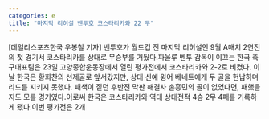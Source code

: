 ```yaml
---
categories: e
title: "마지막 리허설 벤투호 코스타리카와 22 무"
---
```

[데일리스포츠한국 우봉철 기자] 벤투호가 월드컵 전 마지막 리허설인 9월 A매치 2연전의 첫 경기서 코스타리카를 상대로 무승부를 거뒀다.파울루 벤투 감독이 이끄는 한국 축구대표팀은 23일 고양종합운동장에서 열린 평가전에서 코스타리카와 2-2로 비켰다. 이날 한국은 황희찬의 선제골로 앞서갔지만, 상대 신예 윙어 베네트에게 두 골을 헌납하며 리드를 지키지 못했다. 패색이 짙던 후반전 막판 해결사 손흥민의 골이 없었다면, 패했을지도 모를 경기였다.이로써 한국은 코스타리카와 역대 상대전적 4승 2무 4패를 기록하게 됐다.이번 평가전은 2개